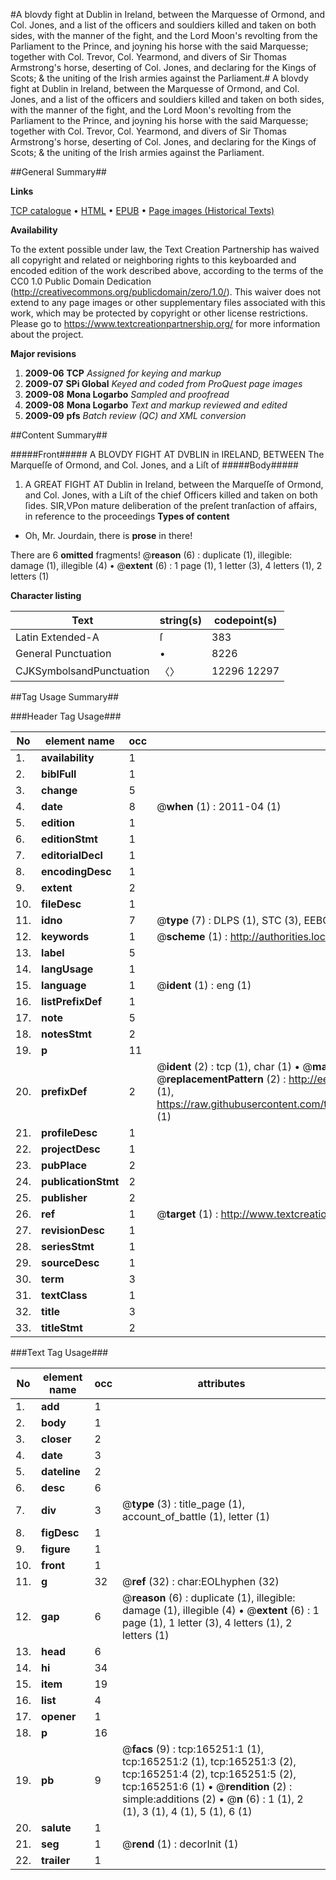 #A blovdy fight at Dublin in Ireland, between the Marquesse of Ormond, and Col. Jones, and a list of the officers and souldiers killed and taken on both sides, with the manner of the fight, and the Lord Moon's revolting from the Parliament to the Prince, and joyning his horse with the said Marquesse; together with Col. Trevor, Col. Yearmond, and divers of Sir Thomas Armstrong's horse, deserting of Col. Jones, and declaring for the Kings of Scots; & the uniting of the Irish armies against the Parliament.#
A blovdy fight at Dublin in Ireland, between the Marquesse of Ormond, and Col. Jones, and a list of the officers and souldiers killed and taken on both sides, with the manner of the fight, and the Lord Moon's revolting from the Parliament to the Prince, and joyning his horse with the said Marquesse; together with Col. Trevor, Col. Yearmond, and divers of Sir Thomas Armstrong's horse, deserting of Col. Jones, and declaring for the Kings of Scots; & the uniting of the Irish armies against the Parliament.

##General Summary##

**Links**

[TCP catalogue](http://www.ota.ox.ac.uk/tcp/)  • 
[HTML](http://tei.it.ox.ac.uk/tcp/Texts-HTML/free/A76/A76864.html)  • 
[EPUB](http://tei.it.ox.ac.uk/tcp/Texts-EPUB/free/A76/A76864.epub) • 
[Page images (Historical Texts)](https://historicaltexts.jisc.ac.uk/eebo-99865262e)

**Availability**

To the extent possible under law, the Text Creation Partnership has waived all copyright and related or neighboring rights to this keyboarded and encoded edition of the work described above, according to the terms of the CC0 1.0 Public Domain Dedication (http://creativecommons.org/publicdomain/zero/1.0/). This waiver does not extend to any page images or other supplementary files associated with this work, which may be protected by copyright or other license restrictions. Please go to https://www.textcreationpartnership.org/ for more information about the project.

**Major revisions**

1. __2009-06__ __TCP__ *Assigned for keying and markup*
1. __2009-07__ __SPi Global__ *Keyed and coded from ProQuest page images*
1. __2009-08__ __Mona Logarbo__ *Sampled and proofread*
1. __2009-08__ __Mona Logarbo__ *Text and markup reviewed and edited*
1. __2009-09__ __pfs__ *Batch review (QC) and XML conversion*

##Content Summary##

#####Front#####
A BLOVDY FIGHT AT DVBLIN in IRELAND, BETWEEN The Marqueſſe of Ormond, and Col. Jones, and a Liſt of 
#####Body#####

1. A GREAT FIGHT AT Dublin in Ireland, between the Marqueſſe of Ormond, and Col. Jones, with a Liſt of the chief Officers killed and taken on both ſides.
SIR,VPon mature deliberation of the preſent tranſaction of affairs, in reference to the proceedings 
**Types of content**

  * Oh, Mr. Jourdain, there is **prose** in there!

There are 6 **omitted** fragments! 
 @__reason__ (6) : duplicate (1), illegible: damage (1), illegible (4)  •  @__extent__ (6) : 1 page (1), 1 letter (3), 4 letters (1), 2 letters (1)

**Character listing**


|Text|string(s)|codepoint(s)|
|---|---|---|
|Latin Extended-A|ſ|383|
|General Punctuation|•|8226|
|CJKSymbolsandPunctuation|〈〉|12296 12297|

##Tag Usage Summary##

###Header Tag Usage###

|No|element name|occ|attributes|
|---|---|---|---|
|1.|__availability__|1||
|2.|__biblFull__|1||
|3.|__change__|5||
|4.|__date__|8| @__when__ (1) : 2011-04 (1)|
|5.|__edition__|1||
|6.|__editionStmt__|1||
|7.|__editorialDecl__|1||
|8.|__encodingDesc__|1||
|9.|__extent__|2||
|10.|__fileDesc__|1||
|11.|__idno__|7| @__type__ (7) : DLPS (1), STC (3), EEBO-CITATION (1), PROQUEST (1), VID (1)|
|12.|__keywords__|1| @__scheme__ (1) : http://authorities.loc.gov/ (1)|
|13.|__label__|5||
|14.|__langUsage__|1||
|15.|__language__|1| @__ident__ (1) : eng (1)|
|16.|__listPrefixDef__|1||
|17.|__note__|5||
|18.|__notesStmt__|2||
|19.|__p__|11||
|20.|__prefixDef__|2| @__ident__ (2) : tcp (1), char (1)  •  @__matchPattern__ (2) : ([0-9\-]+):([0-9IVX]+) (1), (.+) (1)  •  @__replacementPattern__ (2) : http://eebo.chadwyck.com/downloadtiff?vid=$1&page=$2 (1), https://raw.githubusercontent.com/textcreationpartnership/Texts/master/tcpchars.xml#$1 (1)|
|21.|__profileDesc__|1||
|22.|__projectDesc__|1||
|23.|__pubPlace__|2||
|24.|__publicationStmt__|2||
|25.|__publisher__|2||
|26.|__ref__|1| @__target__ (1) : http://www.textcreationpartnership.org/docs/. (1)|
|27.|__revisionDesc__|1||
|28.|__seriesStmt__|1||
|29.|__sourceDesc__|1||
|30.|__term__|3||
|31.|__textClass__|1||
|32.|__title__|3||
|33.|__titleStmt__|2||


###Text Tag Usage###

|No|element name|occ|attributes|
|---|---|---|---|
|1.|__add__|1||
|2.|__body__|1||
|3.|__closer__|2||
|4.|__date__|3||
|5.|__dateline__|2||
|6.|__desc__|6||
|7.|__div__|3| @__type__ (3) : title_page (1), account_of_battle (1), letter (1)|
|8.|__figDesc__|1||
|9.|__figure__|1||
|10.|__front__|1||
|11.|__g__|32| @__ref__ (32) : char:EOLhyphen (32)|
|12.|__gap__|6| @__reason__ (6) : duplicate (1), illegible: damage (1), illegible (4)  •  @__extent__ (6) : 1 page (1), 1 letter (3), 4 letters (1), 2 letters (1)|
|13.|__head__|6||
|14.|__hi__|34||
|15.|__item__|19||
|16.|__list__|4||
|17.|__opener__|1||
|18.|__p__|16||
|19.|__pb__|9| @__facs__ (9) : tcp:165251:1 (1), tcp:165251:2 (1), tcp:165251:3 (2), tcp:165251:4 (2), tcp:165251:5 (2), tcp:165251:6 (1)  •  @__rendition__ (2) : simple:additions (2)  •  @__n__ (6) : 1 (1), 2 (1), 3 (1), 4 (1), 5 (1), 6 (1)|
|20.|__salute__|1||
|21.|__seg__|1| @__rend__ (1) : decorInit (1)|
|22.|__trailer__|1||

